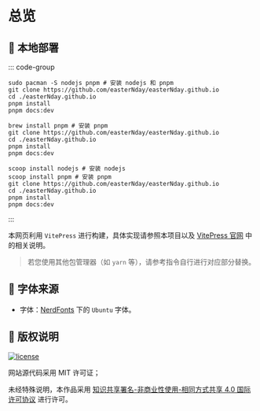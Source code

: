 # 总览

##  本地部署

::: code-group

```zsh{4,5} [Pacman]
sudo pacman -S nodejs pnpm # 安装 nodejs 和 pnpm
git clone https://github.com/easterNday/easterNday.github.io
cd ./easterNday.github.io
pnpm install
pnpm docs:dev
```


```bash{4,5} [HomeBrew]
brew install pnpm # 安装 pnpm
git clone https://github.com/easterNday/easterNday.github.io
cd ./easterNday.github.io
pnpm install
pnpm docs:dev
```


```shell{5,6} [Scoop]
scoop install nodejs # 安装 nodejs
scoop install pnpm # 安装 pnpm
git clone https://github.com/easterNday/easterNday.github.io
cd ./easterNday.github.io
pnpm install
pnpm docs:dev
```
:::

本网页利用 `VitePress` 进行构建，具体实现请参照本项目以及 [VitePress 官网](https://vitepress.dev) 中的相关说明。

> 若您使用其他包管理器（如 `yarn` 等），请参考指令自行进行对应部分替换。

##  字体来源

- 字体：[NerdFonts](https://www.nerdfonts.com) 下的 `Ubuntu` 字体。

##  版权说明

[![license](https://i.creativecommons.org/l/by-nc-sa/4.0/88x31.png)](http://creativecommons.org/licenses/by-nc-sa/4.0/)

网站源代码采用 MIT 许可证；

未经特殊说明，本作品采用 [知识共享署名-非商业性使用-相同方式共享 4.0 国际许可协议](http://creativecommons.org/licenses/by-nc-sa/4.0/) 进行许可。

